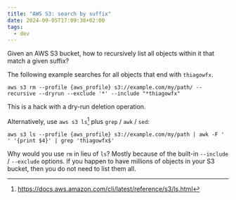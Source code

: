 ```yaml
---
title: "AWS S3: search by suffix"
date: 2024-09-05T17:09:38+02:00
tags:
  - dev
---
```


Given an AWS S3 bucket, how to recursively list all objects within it that match
a given suffix?

The following example searches for all objects that end with `thiagowfx`.

```shell
aws s3 rm --profile {aws_profile} s3://example.com/my/path/ --recursive --dryrun --exclude '*' --include "*thiagowfx"
```

This is a hack with a dry-run deletion operation.

Alternatively, use `aws s3 ls`[^1] plus `grep` / `awk` / `sed`:

```shell
aws s3 ls --profile {aws_profile} s3://example.com/my/path | awk -F ' ' '{print $4}' | grep 'thiagowfx$'
```

Why would you use `rm` in lieu of `ls`? Mostly because of the built-in
`--include` / `--exclude` options. If you happen to have millions of objects in
your S3 bucket, then you do not need to list them all.

[^1]: https://docs.aws.amazon.com/cli/latest/reference/s3/ls.html
